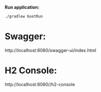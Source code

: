 **Run application:**
```bash
./gradlew bootRun
```

# Swagger:

http://localhost:8080/swagger-ui/index.html

# H2 Console:

http://localhost:8080//h2-console